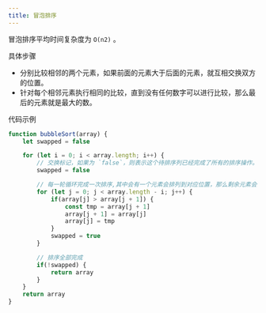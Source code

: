 ```yaml
---
title: 冒泡排序
---
```


冒泡排序平均时间复杂度为 `O(n2)` 。

具体步骤

- 分别比较相邻的两个元素，如果前面的元素大于后面的元素，就互相交换双方的位置。
- 针对每个相邻元素执行相同的比较，直到没有任何数字可以进行比较，那么最后的元素就是最大的数。

代码示例

```js
function bubbleSort(array) {
    let swapped = false

    for (let i = 0; i < array.length; i++) {
        // 交换标记，如果为 `false`，则表示这个待排序列已经完成了所有的排序操作。
        swapped = false

        // 每一轮循环完成一次排序,其中会有一个元素会排列到对应位置，那么剩余元素会依次减少一个。
        for (let j = 0; j < array.length - i; j++) {
            if(array[j] > array[j + 1]) {
                const tmp = array[j + 1]
                array[j + 1] = array[j]
                array[j] = tmp
            }
            swapped = true
        }

        // 排序全部完成
        if(!swapped) {
            return array
        }
    }
    return array
}
```